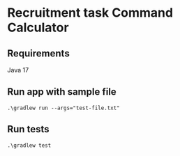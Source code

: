 # Recruitment task Command Calculator

## Requirements
Java 17

## Run app with sample file
```
.\gradlew run --args="test-file.txt"
```

## Run tests
```
.\gradlew test
```